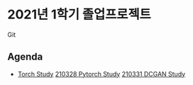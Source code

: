 # 2021년 1학기 졸업프로젝트

Git  

## Agenda  
- [Torch Study]()
[210328 Pytorch Study](https://github.com/KNU-BrainAI-Capstone2021/CaptainGyu/tree/main/vanila_gan)
[210331 DCGAN Study](https://github.com/KNU-BrainAI-Capstone2021/CaptainGyu/blob/main/paper/1511.06434.pdf)

#